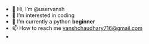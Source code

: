 - 👋 Hi, I’m @uservansh
- 👀 I’m interested in coding
- 🌱 I’m currently a python **beginner**
- 📫 How to reach me vanshchaudhary716@gmail.com
- 
<!---
uservansh/uservansh is a ✨ special ✨ repository because its `README.md` (this file) appears on your GitHub profile.
You can click the Preview link to take a look at your changes.
--->
